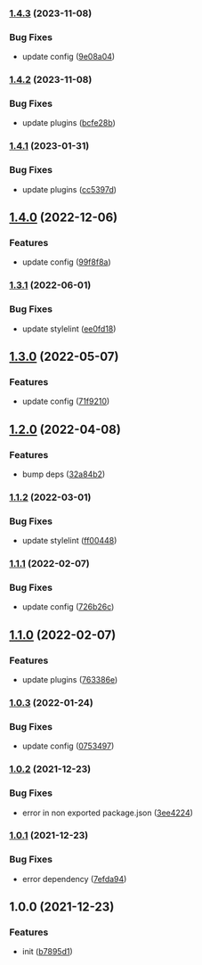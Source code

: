 

### [1.4.3](https://github.com/CyanSalt/stylelint-config-preset/compare/v1.4.2...v1.4.3) (2023-11-08)


### Bug Fixes

* update config ([9e08a04](https://github.com/CyanSalt/stylelint-config-preset/commit/9e08a048fdd18a3f3d822b809dc30a138da7d0aa))

### [1.4.2](https://github.com/CyanSalt/stylelint-config-preset/compare/v1.4.1...v1.4.2) (2023-11-08)


### Bug Fixes

* update plugins ([bcfe28b](https://github.com/CyanSalt/stylelint-config-preset/commit/bcfe28b3b1e9362fe161e3aa6ee6d469eeb62881))

### [1.4.1](https://github.com/CyanSalt/stylelint-config-preset/compare/v1.4.0...v1.4.1) (2023-01-31)


### Bug Fixes

* update plugins ([cc5397d](https://github.com/CyanSalt/stylelint-config-preset/commit/cc5397d11f72f44592e0eeb3a6fbfdd6527b6be9))

## [1.4.0](https://github.com/CyanSalt/stylelint-config-preset/compare/v1.3.1...v1.4.0) (2022-12-06)


### Features

* update config ([99f8f8a](https://github.com/CyanSalt/stylelint-config-preset/commit/99f8f8a79481f7da52a638c67e5d06e9f6705769))

### [1.3.1](https://github.com/CyanSalt/stylelint-config-preset/compare/v1.3.0...v1.3.1) (2022-06-01)


### Bug Fixes

* update stylelint ([ee0fd18](https://github.com/CyanSalt/stylelint-config-preset/commit/ee0fd183122c5e2b846809c9f7c32a0f360036f7))

## [1.3.0](https://github.com/CyanSalt/stylelint-config-preset/compare/v1.2.0...v1.3.0) (2022-05-07)


### Features

* update config ([71f9210](https://github.com/CyanSalt/stylelint-config-preset/commit/71f92105abb88cc2ffde0567473795ec55e9db68))

## [1.2.0](https://github.com/CyanSalt/stylelint-config-preset/compare/v1.1.2...v1.2.0) (2022-04-08)


### Features

* bump deps ([32a84b2](https://github.com/CyanSalt/stylelint-config-preset/commit/32a84b21272f06702c8baabd92c5e445bb5b0072))

### [1.1.2](https://github.com/CyanSalt/stylelint-config-preset/compare/v1.1.1...v1.1.2) (2022-03-01)


### Bug Fixes

* update stylelint ([ff00448](https://github.com/CyanSalt/stylelint-config-preset/commit/ff00448d048fe7f0fd657506f58e59a97d77e42e))

### [1.1.1](https://github.com/CyanSalt/stylelint-config-preset/compare/v1.1.0...v1.1.1) (2022-02-07)


### Bug Fixes

* update config ([726b26c](https://github.com/CyanSalt/stylelint-config-preset/commit/726b26c99b805aa26b952187a10553e5992ea8ad))

## [1.1.0](https://github.com/CyanSalt/stylelint-config-preset/compare/v1.0.3...v1.1.0) (2022-02-07)


### Features

* update plugins ([763386e](https://github.com/CyanSalt/stylelint-config-preset/commit/763386e80f763f9e8c0d535857dbfd87352373fa))

### [1.0.3](https://github.com/CyanSalt/stylelint-config-preset/compare/v1.0.2...v1.0.3) (2022-01-24)


### Bug Fixes

* update config ([0753497](https://github.com/CyanSalt/stylelint-config-preset/commit/0753497eb4fc743560cd9cb1cae90b7f2deed96d))

### [1.0.2](https://github.com/CyanSalt/stylelint-config-preset/compare/v1.0.1...v1.0.2) (2021-12-23)


### Bug Fixes

* error in non exported package.json ([3ee4224](https://github.com/CyanSalt/stylelint-config-preset/commit/3ee42249eb2bc96ffbbf0fa33a88435b6772f02a))

### [1.0.1](https://github.com/CyanSalt/stylelint-config-preset/compare/v1.0.0...v1.0.1) (2021-12-23)


### Bug Fixes

* error dependency ([7efda94](https://github.com/CyanSalt/stylelint-config-preset/commit/7efda941514a7ea6a921d430f94fad17f016a4bf))

## 1.0.0 (2021-12-23)


### Features

* init ([b7895d1](https://github.com/CyanSalt/stylelint-config-preset/commit/b7895d1714b1eca5d69c2f278cb73197835f939c))